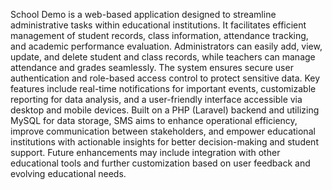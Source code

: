 School Demo is a web-based application designed to streamline administrative tasks within educational institutions. It facilitates efficient management of student records, class information, attendance tracking, and academic performance evaluation. Administrators can easily add, view, update, and delete student and class records, while teachers can manage attendance and grades seamlessly. The system ensures secure user authentication and role-based access control to protect sensitive data. Key features include real-time notifications for important events, customizable reporting for data analysis, and a user-friendly interface accessible via desktop and mobile devices. Built on a PHP (Laravel) backend and utilizing MySQL for data storage, SMS aims to enhance operational efficiency, improve communication between stakeholders, and empower educational institutions with actionable insights for better decision-making and student support. Future enhancements may include integration with other educational tools and further customization based on user feedback and evolving educational needs.






